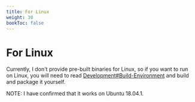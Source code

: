 ```yaml
---
title: For Linux
weight: 30
bookToc: false
---
```


# For Linux
Currently, I don't provide pre-built binaries for Linux, so if you want to run on Linux, you will need to read [Development#Build-Environment](../../development/build-env) and build and package it yourself.  

NOTE: I have confirmed that it works on Ubuntu 18.04.1.
